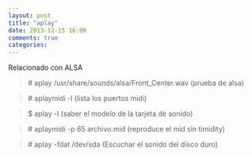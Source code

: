 ```yaml
---
layout: post
title: "aplay"
date: 2013-12-15 16:09
comments: true
categories: 
---
```

Relacionado con ALSA

>\# aplay /usr/share/sounds/alsa/Front_Center.wav  (prueba de alsa)

>\# aplaymidi -l   (lista los puertos midi)

>$ aplay -l (saber el modelo de la tarjeta de sonido)

>\# aplaymidi -p 65 archivo.mid  (reproduce el mid sin timidity)

>\# aplay -fdat /dev/sda  (Escuchar el sonido del disco duro)

